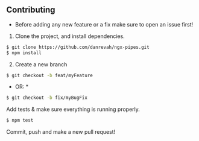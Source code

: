 
## Contributing

* Before adding any new feature or a fix make sure to open an issue first!

1. Clone the project, and install dependencies.

```bash
$ git clone https://github.com/danrevah/ngx-pipes.git
$ npm install
```

2. Create a new branch

```bash
$ git checkout -b feat/myFeature 
```

* OR: *

```bash
$ git checkout -b fix/myBugFix 
```

Add tests & make sure everything is running properly.

```bash
$ npm test
```

Commit, push and make a new pull request!
